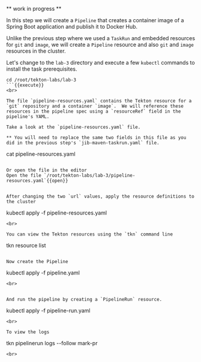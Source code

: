 ** work in progress **

In this step we will create a `Pipeline` that creates a container image of a Spring Boot application and publish it to Docker Hub.

Unlike the previous step where we used a `TaskRun` and embedded resources for `git` and `image`, we will create a `Pipeline` resource and also `git` and `image` resources in the cluster.

Let's change to the `lab-3` directory and execute a few `kubectl` commands to install the task prerequisites.

```
cd /root/tekton-labs/lab-3
```{{execute}}
<br>

The file `pipeline-resources.yaml` contains the Tekton resource for a `git` repository and a container `image`.  We will reference these resources in the pipeline spec using a `resourceRef` field in the pipeline's YAML.

Take a look at the `pipeline-resources.yaml` file. 

** You will need to replace the same two fields in this file as you did in the previous step's `jib-maven-taskrun.yaml` file.

```
cat pipeline-resources.yaml
```{{execute}}

Or open the file in the editor
Open the file `/root/tekton-labs/lab-3/pipeline-resources.yaml`{{open}}


After changing the two `url` values, apply the resource definitions to the cluster

```
kubectl apply -f pipeline-resources.yaml
```{{execute}}
<br>

You can view the Tekton resources using the `tkn` command line

```
tkn resource list
```{{execute}}

Now create the Pipeline

```
kubectl apply -f pipeline.yaml
```{{execute}}
<br>


And run the pipeline by creating a `PipelineRun` resource.

```
kubectl apply -f pipeline-run.yaml
```{{execute}}
<br>

To view the logs

```
tkn pipelinerun logs --follow mark-pr
```{{execute}}
<br>








 




